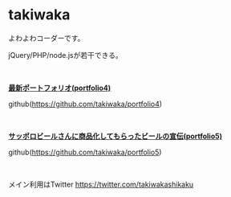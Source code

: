 <h1>takiwaka</h1>

よわよわコーダーです。

jQuery/PHP/node.jsが若干できる。

</br>

**[最新ポートフォリオ(portfolio4)](https://takiwaka.sakura.ne.jp/)**

github(https://github.com/takiwaka/portfolio4)

</br>

**[サッポロビールさんに商品化してもらったビールの宣伝(portfolio5)](https://takiwaka.com)**

github(https://github.com/takiwaka/portfolio5)

</br>

メイン利用はTwitter
https://twitter.com/takiwakashikaku
